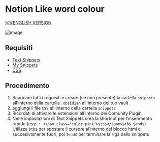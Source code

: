 # Notion Like word colour
🇬🇧[ENGLISH VERSION](https://github.com/gorlix/Obsidian-Color/blob/main/Eng.md)

![image](https://github.com/gorlix/Obsidian-Color/assets/39005603/5b5101a0-d8b9-4aff-8657-de94744c8d02)

## Requisiti
- [Text Snippets](https://github.com/ArianaKhit/text-snippets-obsidian)
- [My Snippets](https://github.com/chetachiezikeuzor/MySnippets-Plugin)
- [CSS](https://github.com/gorlix/Obsidian-Color/blob/main/Text-Color.css)

## Procedimento
1. Scaricare tutti i requisiti e creare (se non presente) la cartella `snippets` all'interno della cartella `.obsidian` all'interno del tuo vault
2. aggiungi il file `CSS` all'interno della cartella `snippets`
3. Ricordati di attivare le estensioni all'interno dei Comunity Plugin
4. Nelle impostazioni di Text Snippets crea la shortcut per l'inserimento rapido (es:`p : <span class="color-pink">$tb$</span>$tb$ $end$`)
  Utilizza `$tb$` per spostare il cursore al'interno del blocco html e succesivamente fuori, poi `$end$` per terminare la riga dello snippets
